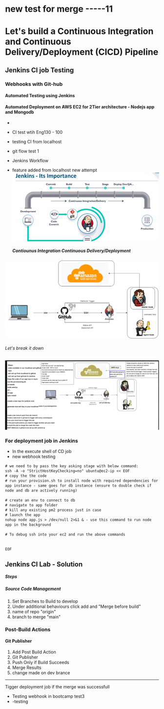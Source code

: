 # new test for merge -----11

# Let's build a Continuous Integration and Continuous Delivery/Deployment (CICD) Pipeline
## Jenkins CI job Testing
### Webhooks with Git-hub
#### Automated Testing using Jenkins
#### Automated Deployment on AWS EC2 for 2Tier architecture - Nodejs app and Mongodb  
- 
- CI test wtih Eng130 - 100
- testing CI  from localhost
- git flow test 1
- Jenkins Workflow
- feature added from localhost  new attempt
![](images/jenkins.png)

  ##### Contiounus Integration Continuous Delivery/Deployment 
![](images/CICD.png)

###### Let's break it down 
  ![](images/cicd_jenkins.png)

### For deployment job in Jenkins
- In the execute shell of CD job
- new webhook testing
```
# we need to by pass the key asking stage with below command:
ssh -A -o "StrictHostKeyChecking=no" ubuntu@ec2-ip << EOF	
# copy the the code
# run your provision.sh to install node with required dependencies for app instance - same goes for db instance (ensure to double check if node and db are actively running)

# create an env to connect to db
# navigate to app folder
# kill any existing pm2 process just in case
# launch the app
nohup node app.js > /dev/null 2>&1 & - use this command to run node app in the background

# To debug ssh into your ec2 and run the above commands
    

EOF
```
## Jenkins CI Lab - Solution

##### Steps

##### Source Code Management

1. Set Branches to Build to develop
2. Under additional behaviours click add and "Merge before build"
3. name of repo "origin"
4. branch to merge "main"

### Post-Build Actions

#### Git Publisher

1. Add Post Build Action
2. Git Publisher
3. Push Only if Build Succeeds
4. Merge Results
5. change made on dev brance

--- 
Tigger deployment job if the merge was successfull
- Testing webhook in bootcamp test3
- -testing
